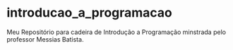 # introducao_a_programacao
Meu Repositório para cadeira de Introdução a Programação minstrada pelo professor Messias Batista.
